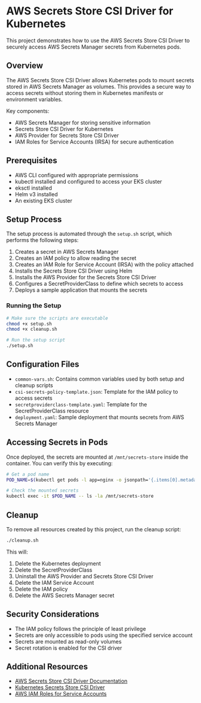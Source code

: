 # AWS Secrets Store CSI Driver for Kubernetes

This project demonstrates how to use the AWS Secrets Store CSI Driver to securely access AWS Secrets Manager secrets from Kubernetes pods.

## Overview

The AWS Secrets Store CSI Driver allows Kubernetes pods to mount secrets stored in AWS Secrets Manager as volumes. This provides a secure way to access secrets without storing them in Kubernetes manifests or environment variables.

Key components:
- AWS Secrets Manager for storing sensitive information
- Secrets Store CSI Driver for Kubernetes
- AWS Provider for Secrets Store CSI Driver
- IAM Roles for Service Accounts (IRSA) for secure authentication

## Prerequisites

- AWS CLI configured with appropriate permissions
- kubectl installed and configured to access your EKS cluster
- eksctl installed
- Helm v3 installed
- An existing EKS cluster

## Setup Process

The setup process is automated through the `setup.sh` script, which performs the following steps:

1. Creates a secret in AWS Secrets Manager
2. Creates an IAM policy to allow reading the secret
3. Creates an IAM Role for Service Account (IRSA) with the policy attached
4. Installs the Secrets Store CSI Driver using Helm
5. Installs the AWS Provider for the Secrets Store CSI Driver
6. Configures a SecretProviderClass to define which secrets to access
7. Deploys a sample application that mounts the secrets

### Running the Setup

```bash
# Make sure the scripts are executable
chmod +x setup.sh
chmod +x cleanup.sh

# Run the setup script
./setup.sh
```

## Configuration Files

- `common-vars.sh`: Contains common variables used by both setup and cleanup scripts
- `csi-secrets-policy-template.json`: Template for the IAM policy to access secrets
- `secretproviderclass-template.yaml`: Template for the SecretProviderClass resource
- `deployment.yaml`: Sample deployment that mounts secrets from AWS Secrets Manager

## Accessing Secrets in Pods

Once deployed, the secrets are mounted at `/mnt/secrets-store` inside the container. You can verify this by executing:

```bash
# Get a pod name
POD_NAME=$(kubectl get pods -l app=nginx -o jsonpath='{.items[0].metadata.name}')

# Check the mounted secrets
kubectl exec -it $POD_NAME -- ls -la /mnt/secrets-store
```

## Cleanup

To remove all resources created by this project, run the cleanup script:

```bash
./cleanup.sh
```

This will:
1. Delete the Kubernetes deployment
2. Delete the SecretProviderClass
3. Uninstall the AWS Provider and Secrets Store CSI Driver
4. Delete the IAM Service Account
5. Delete the IAM policy
6. Delete the AWS Secrets Manager secret

## Security Considerations 

- The IAM policy follows the principle of least privilege
- Secrets are only accessible to pods using the specified service account
- Secrets are mounted as read-only volumes
- Secret rotation is enabled for the CSI driver

## Additional Resources

- [AWS Secrets Store CSI Driver Documentation](https://github.com/aws/secrets-store-csi-driver-provider-aws)
- [Kubernetes Secrets Store CSI Driver](https://secrets-store-csi-driver.sigs.k8s.io/)
- [AWS IAM Roles for Service Accounts](https://docs.aws.amazon.com/eks/latest/userguide/iam-roles-for-service-accounts.html)
